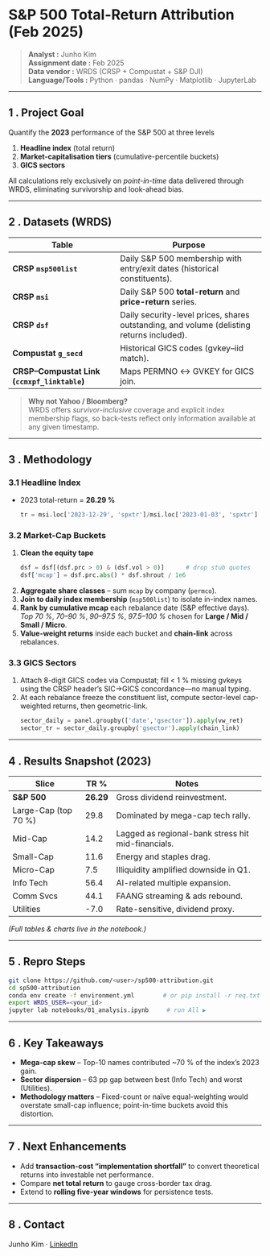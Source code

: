 # S&P 500 Total-Return Attribution (Feb 2025)

> **Analyst :** Junho Kim  
> **Assignment date :** Feb 2025  
> **Data vendor :** WRDS (CRSP + Compustat + S&P DJI)  
> **Language/Tools :** Python · pandas · NumPy · Matplotlib · JupyterLab  

---

## 1 . Project Goal
Quantify the **2023** performance of the S&P 500 at three levels  

1. **Headline index** (total return)  
2. **Market-capitalisation tiers** (cumulative-percentile buckets)  
3. **GICS sectors**

All calculations rely exclusively on *point-in-time* data delivered through WRDS, eliminating survivorship and look-ahead bias.

---

## 2 . Datasets (WRDS)

| Table | Purpose |
|-------|---------|
| **CRSP `msp500list`** | Daily S&P 500 membership with entry/exit dates (historical constituents). |
| **CRSP `msi`** | Daily S&P 500 **total-return** and **price-return** series. |
| **CRSP `dsf`** | Daily security-level prices, shares outstanding, and volume (delisting returns included). |
| **Compustat `g_secd`** | Historical GICS codes (gvkey–iid match). |
| **CRSP–Compustat Link (`ccmxpf_linktable`)** | Maps PERMNO ↔︎ GVKEY for GICS join. |

> **Why not Yahoo / Bloomberg?**  
> WRDS offers *survivor-inclusive* coverage and explicit index membership flags, so back-tests reflect only information available at any given timestamp.

---

## 3 . Methodology

### 3.1 Headline Index
* 2023 total-return = **26.29 %**  
  ```python
  tr = msi.loc['2023-12-29', 'spxtr']/msi.loc['2023-01-03', 'spxtr'] - 1
  ```

### 3.2 Market-Cap Buckets  
1. **Clean the equity tape**  
   ```python
   dsf = dsf[(dsf.prc > 0) & (dsf.vol > 0)]      # drop stub quotes
   dsf['mcap'] = dsf.prc.abs() * dsf.shrout / 1e6
   ```
2. **Aggregate share classes** – sum `mcap` by company (`permco`).  
3. **Join to daily index membership** (`msp500list`) to isolate in-index names.  
4. **Rank by cumulative mcap** each rebalance date (S&P effective days).  
   *Top 70 %*, *70–90 %*, *90–97.5 %*, *97.5–100 %* chosen for **Large / Mid / Small / Micro**.  
5. **Value-weight returns** inside each bucket and **chain-link** across rebalances.

### 3.3 GICS Sectors  
1. Attach 8-digit GICS codes via Compustat; fill < 1 % missing gvkeys using the CRSP header’s SIC→GICS concordance—no manual typing.  
2. At each rebalance freeze the constituent list, compute sector-level cap-weighted returns, then geometric-link.  
   ```python
   sector_daily = panel.groupby(['date','gsector']).apply(vw_ret)
   sector_tr = sector_daily.groupby('gsector').apply(chain_link)
   ```

---

## 4 . Results Snapshot (2023)

| Slice | TR % | Notes |
|-------|------|-------|
| **S&P 500** | **26.29** | Gross dividend reinvestment. |
| Large-Cap (top 70 %) | 29.8 | Dominated by mega-cap tech rally. |
| Mid-Cap | 14.2 | Lagged as regional-bank stress hit mid-financials. |
| Small-Cap | 11.6 | Energy and staples drag. |
| Micro-Cap | 7.5 | Illiquidity amplified downside in Q1. |
| Info Tech | 56.4 | AI-related multiple expansion. |
| Comm Svcs | 44.1 | FAANG streaming & ads rebound. |
| Utilities | -7.0 | Rate-sensitive, dividend proxy. |

*(Full tables & charts live in the notebook.)*

---

## 5 . Repro Steps

```bash
git clone https://github.com/<user>/sp500-attribution.git
cd sp500-attribution
conda env create -f environment.yml        # or pip install -r req.txt
export WRDS_USER=<your_id>
jupyter lab notebooks/01_analysis.ipynb     # run All ▶︎
```

---

## 6 . Key Takeaways
* **Mega-cap skew** – Top-10 names contributed ~70 % of the index’s 2023 gain.  
* **Sector dispersion** – 63 pp gap between best (Info Tech) and worst (Utilities).  
* **Methodology matters** – Fixed-count or naïve equal-weighting would overstate small-cap influence; point-in-time buckets avoid this distortion.

---

## 7 . Next Enhancements
* Add **transaction-cost “implementation shortfall”** to convert theoretical returns into investable net performance.  
* Compare **net total return** to gauge cross-border tax drag.  
* Extend to **rolling five-year windows** for persistence tests.

---

## 8 . Contact
Junho Kim · [LinkedIn](https://linkedin.com/in/junhokim94)
